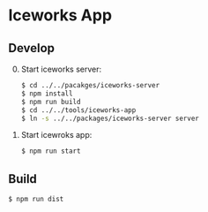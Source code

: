 # Iceworks App

## Develop

0. Start iceworks server: 
    ```bash
    $ cd ../../pacakges/iceworks-server
    $ npm install
    $ npm run build
    $ cd ../../tools/iceworks-app
    $ ln -s ../../packages/iceworks-server server    
    ```
0. Start icewroks app:
    ```bash
    $ npm run start
    ```

## Build

```
$ npm run dist
```
